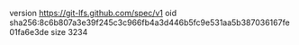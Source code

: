 version https://git-lfs.github.com/spec/v1
oid sha256:8c6b807a3e39f245c3c966fb4a3d446b5fc9e531aa5b387036167fe01fa6e3de
size 3234
